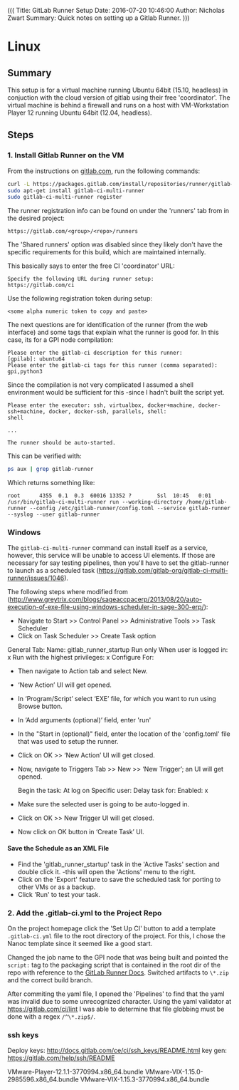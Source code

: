(((
Title: GitLab Runner Setup
Date: 2016-07-20 10:46:00
Author: Nicholas Zwart
Summary: Quick notes on setting up a Gitlab Runner.
)))

# Linux 

## Summary
This setup is for a virtual machine running Ubuntu 64bit (15.10, headless) in
conjuction with the cloud version of gitlab using their free 'coordinator'.
The virtual machine is behind a firewall and runs on a host with VM-Workstation
Player 12 running Ubuntu 64bit (12.04, headless).

## Steps

### 1. Install Gitlab Runner on the VM
From the instructions on
[gitlab.com](https://gitlab.com/gitlab-org/gitlab-ci-multi-runner/blob/master/docs/install/linux-repository.md),
run the following commands:

```bash
curl -L https://packages.gitlab.com/install/repositories/runner/gitlab-ci-multi-runner/script.deb.sh | sudo bash
sudo apt-get install gitlab-ci-multi-runner
sudo gitlab-ci-multi-runner register
```

The runner registration info can be found on under the 'runners' tab from in
the desired project:
```
https://gitlab.com/<group>/<repo>/runners
```
The 'Shared runners' option was disabled since they likely don't have the
specific requirements for this build, which are maintained internally.

This basically says to enter the free CI 'coordinator' URL:
```
Specify the following URL during runner setup: 
https://gitlab.com/ci
```
Use the following registration token during setup:
```
<some alpha numeric token to copy and paste>
```

The next questions are for identification of the runner (from the web
interface) and some tags that explain what the runner is good for.  In this
case, its for a GPI node compilation:
```
Please enter the gitlab-ci description for this runner:
[gpilab]: ubuntu64
Please enter the gitlab-ci tags for this runner (comma separated):
gpi,python3
```

Since the compilation is not very complicated I assumed a shell environment
would be sufficient for this -since I hadn't built the script yet.
```
Please enter the executor: ssh, virtualbox, docker+machine, docker-ssh+machine, docker, docker-ssh, parallels, shell:
shell

...

The runner should be auto-started.
```

This can be verified with:
```bash
ps aux | grep gitlab-runner
```

Which returns something like:
```
root      4355  0.1  0.3  60016 13352 ?        Ssl  10:45   0:01 /usr/bin/gitlab-ci-multi-runner run --working-directory /home/gitlab-runner --config /etc/gitlab-runner/config.toml --service gitlab-runner --syslog --user gitlab-runner
```

### Windows
The `gitlab-ci-multi-runner` command can install itself as a service, however,
this service will be unable to access UI elements.  If those are necessary
for say testing pipelines, then you'll have to set the gitlab-runner to launch
as a scheduled task
(https://gitlab.com/gitlab-org/gitlab-ci-multi-runner/issues/1046).

The following steps where modified from (http://www.greytrix.com/blogs/sageaccpacerp/2013/08/20/auto-execution-of-exe-file-using-windows-scheduler-in-sage-300-erp/):
* Navigate to Start >> Control Panel >> Administrative Tools >> Task Scheduler
* Click on Task Scheduler >> Create Task option

General Tab:
    Name: gitlab_runner_startup
    Run only When user is logged in: x
    Run with the highest privileges: x
    Configure For: <your windows version>

* Then navigate to Action tab and select New.
* ‘New Action’ UI will get opened.
* In ‘Program/Script’ select ‘EXE’ file, for which you want to run using Browse
  button.
* In ‘Add arguments (optional)’ field, enter 'run'
* In the "Start in (optional)" field, enter the location of the 'config.toml'
  file that was used to setup the runner.
* Click on OK >> ‘New Action’ UI will get closed.
* Now, navigate to Triggers Tab >> New >> ‘New Trigger’; an UI will get opened.

    Begin the task: At log on
    Specific user: <your intended user>
    Delay task for: <whatever time your extra components need to boot>
    Enabled: x

* Make sure the selected user is going to be auto-logged in.
* Click on OK >> New Trigger UI will get closed.
* Now click on OK button in ‘Create Task’ UI.

#### Save the Schedule as an XML File
* Find the 'gitlab_runner_startup' task in the 'Active Tasks' section and
  double click it. -this will open the 'Actions' menu to the right.
* Click on the 'Export' feature to save the scheduled task for porting to other
  VMs or as a backup.
* Click 'Run' to test your task.

### 2. Add the .gitlab-ci.yml to the Project Repo
On the project homepage click the 'Set Up CI' button to add a template
`.gitlab-ci.yml` file to the root directory of the project.  For this, I chose
the Nanoc template since it seemed like a good start.

Changed the job name to the GPI node that was being built and pointed the
`script:` tag to the packaging script that is contained in the root dir of the
repo with reference to the [GitLab Runner
Docs](http://docs.gitlab.com/ce/ci/yaml/README.html#image-and-services).
Switched artifacts to `\*.zip` and the correct build branch.

After commiting the yaml file, I opened the 'Pipelines' to find that the yaml
was invalid due to some unrecognized character. Using the yaml validator at
https://gitlab.com/ci/lint I was able to determine that file globbing must be
done with a regex `/^\*.zip$/`.


### ssh keys
Deploy keys: http://docs.gitlab.com/ce/ci/ssh_keys/README.html
key gen: https://gitlab.com/help/ssh/README

VMware-Player-12.1.1-3770994.x86_64.bundle
VMware-VIX-1.15.0-2985596.x86_64.bundle
VMware-VIX-1.15.3-3770994.x86_64.bundle

